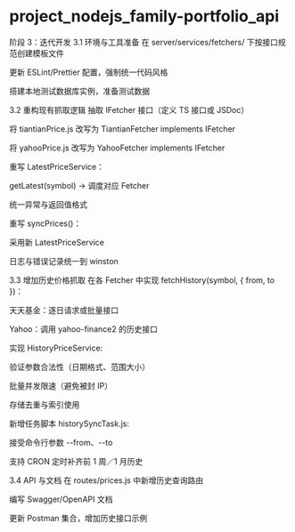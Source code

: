 # project_nodejs_family-portfolio_api

阶段 3：迭代开发
3.1 环境与工具准备
 在 server/services/fetchers/ 下按接口规范创建模板文件

 更新 ESLint/Prettier 配置，强制统一代码风格

 搭建本地测试数据库实例，准备测试数据

3.2 重构现有抓取逻辑
 抽取 IFetcher 接口（定义 TS 接口或 JSDoc）

 将 tiantianPrice.js 改写为 TiantianFetcher implements IFetcher

 将 yahooPrice.js 改写为 YahooFetcher implements IFetcher

 重写 LatestPriceService：

 getLatest(symbol) → 调度对应 Fetcher

 统一异常与返回值格式

 重写 syncPrices()：

 采用新 LatestPriceService

 日志与错误记录统一到 winston

3.3 增加历史价格抓取
 在各 Fetcher 中实现 fetchHistory(symbol, { from, to })：

天天基金：逐日请求或批量接口

Yahoo：调用 yahoo-finance2 的历史接口

 实现 HistoryPriceService:

 验证参数合法性（日期格式、范围大小）

 批量并发限速（避免被封 IP）

 存储去重与索引使用

 新增任务脚本 historySyncTask.js:

 接受命令行参数 --from、--to

 支持 CRON 定时补齐前 1 周／1 月历史

3.4 API 与文档
 在 routes/prices.js 中新增历史查询路由

 编写 Swagger/OpenAPI 文档

 更新 Postman 集合，增加历史接口示例